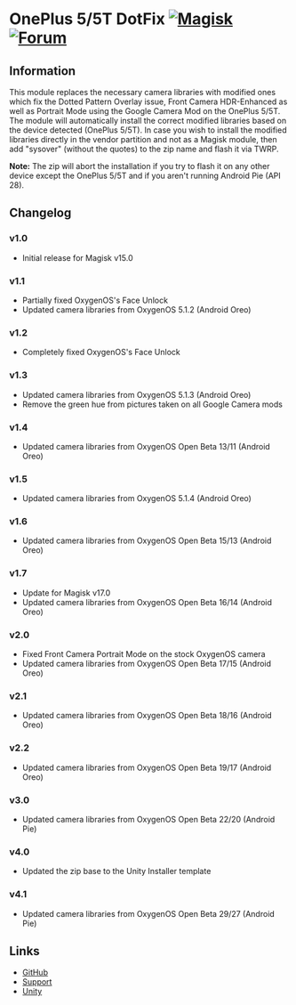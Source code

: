 # OnePlus 5/5T DotFix [![Magisk](https://img.shields.io/badge/Magisk-19%2B-00B39B.svg?style=flat-square)](https://forum.xda-developers.com/apps/magisk/official-magisk-v7-universal-systemless-t3473445) [![Forum](https://img.shields.io/badge/XDA-Forums-f59714.svg?style=flat-square)](https://forum.xda-developers.com/oneplus-5/themes/google-camera-hdr-t3655215)

## Information
This module replaces the necessary camera libraries with modified ones which fix the Dotted Pattern Overlay issue, Front Camera HDR-Enhanced as well as Portrait Mode using the Google Camera Mod on the OnePlus 5/5T. The module will automatically install the correct modified libraries based on the device detected (OnePlus 5/5T). In case you wish to install the modified libraries directly in the vendor partition and not as a Magisk module, then add "sysover" (without the quotes) to the zip name and flash it via TWRP.

**Note:** The zip will abort the installation if you try to flash it on any other device except the OnePlus 5/5T and if you aren't running Android Pie (API 28).

## Changelog
### v1.0
- Initial release for Magisk v15.0

### v1.1
- Partially fixed OxygenOS's Face Unlock
- Updated camera libraries from OxygenOS 5.1.2 (Android Oreo)

### v1.2
- Completely fixed OxygenOS's Face Unlock

### v1.3
- Updated camera libraries from OxygenOS 5.1.3 (Android Oreo)
- Remove the green hue from pictures taken on all Google Camera mods

### v1.4
- Updated camera libraries from OxygenOS Open Beta 13/11 (Android Oreo)

### v1.5
- Updated camera libraries from OxygenOS 5.1.4 (Android Oreo)

### v1.6
- Updated camera libraries from OxygenOS Open Beta 15/13 (Android Oreo)

### v1.7
- Update for Magisk v17.0
- Updated camera libraries from OxygenOS Open Beta 16/14 (Android Oreo)

### v2.0
- Fixed Front Camera Portrait Mode on the stock OxygenOS camera
- Updated camera libraries from OxygenOS Open Beta 17/15 (Android Oreo)

### v2.1
- Updated camera libraries from OxygenOS Open Beta 18/16 (Android Oreo)

### v2.2
- Updated camera libraries from OxygenOS Open Beta 19/17 (Android Oreo)

### v3.0
- Updated camera libraries from OxygenOS Open Beta 22/20 (Android Pie)

### v4.0
- Updated the zip base to the Unity Installer template

### v4.1
- Updated camera libraries from OxygenOS Open Beta 29/27 (Android Pie)

## Links
* [GitHub](https://github.com/nipunnarang/oneplusdotfix)
* [Support](https://forum.xda-developers.com/oneplus-5/themes/google-camera-hdr-t3655215)
* [Unity](https://github.com/Zackptg5/Unity)
